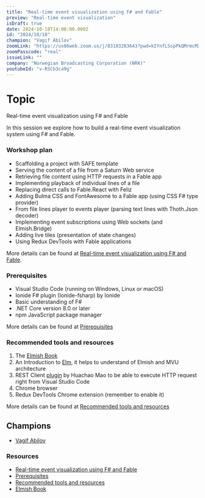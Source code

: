 ```yaml
---
title: "Real-time event visualization using F# and Fable"
preview: "Real-time event visualization"
isDraft: true
date: 2024-10-18T14:00:00.000Z
id: "2024/10/18"
champion: "Vagif Abilov"
zoomLink: "https://us06web.zoom.us/j/83103283643?pwd=kIYnfLSspPkQMrmcMXMVluZ96v7ucz.1"
zoomPasscode: "real"
issueLink: ""
company: "Norwegian Broadcasting Corporation (NRK)"
youtubeId: "v-RSCb3ca9g"
---
```


# Topic

Real-time event visualization using F# and Fable

In this session we explore how to build a real-time event visualization system using F# and Fable.

### Workshop plan

- Scaffolding a project with SAFE template
- Serving the content of a file from a Saturn Web service
- Retrieving file content using HTTP requests in a Fable app
- Implementing playback of individual lines of a file
- Replacing direct calls to Fable.React with Feliz
- Adding Bulma CSS and FontAwesome to a Fable app (using CSS F# type provider)
- From file lines player to events player (parsing text lines with Thoth.Json decoder)
- Implementing event subscriptions using Web sockets (and Elmish.Bridge)
- Adding live tiles (presentation of state changes)
- Using Redux DevTools with Fable applications

More details can be found at [Real-time event visualization using F# and Fable](https://github.com/object/FableWorkshop.2024/blob/main/FableWorkshop.md#workshop-plan).

### Prerequisites

- Visual Studio Code (running on Windows, Linux or macOS)
- Ionide F# plugin (Ionide-fsharp) by Ionide
- Basic understanding of F#
- .NET Core version 8.0 or later
- npm JavaScript package manager

More details can be found at [Prerequisites](https://github.com/object/FableWorkshop.2024/blob/main/FableWorkshop.md#prerequisites)

### Recommended tools and resources

1. The [Elmish Book](https://zaid-ajaj.github.io/the-elmish-book)
2. An Introduction to [Elm](https://guide.elm-lang.org/), it helps to understand of Elmish and MVU architecture
3. REST Client [plugin](https://marketplace.visualstudio.com/items?itemName=humao.rest-client) by Huachao Mao to be able to execute HTTP request right from Visual Studio Code
4. Chrome browser
5. Redux DevTools Chrome extension (remember to enable it)

More details can be found at [Recommended tools and resources](https://github.com/object/FableWorkshop.2024/blob/main/FableWorkshop.md#recommended-tools-and-resources)

## Champions

- [Vagif Abilov](https://github.com/object)

### Resources

- [Real-time event visualization using F# and Fable](https://github.com/object/FableWorkshop.2024/blob/main/FableWorkshop.md#real-time-event-visualization-using-f-and-fable)
- [Prerequisites](https://github.com/object/FableWorkshop.2024/blob/main/FableWorkshop.md#prerequisites)
- [Recommended tools and resources](https://github.com/object/FableWorkshop.2024/blob/main/FableWorkshop.md#recommended-tools-and-resources)
- [Elmish Book](https://zaid-ajaj.github.io/the-elmish-book)
